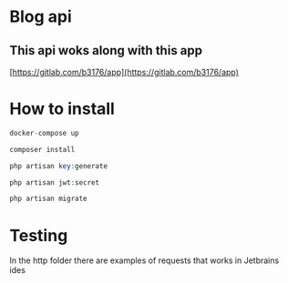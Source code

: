 # Blog api

## This api woks along with this app

[https://gitlab.com/b3176/app](https://gitlab.com/b3176/app)

# How to install

```php
docker-compose up
```

```php
composer install
```

```php
php artisan key:generate
```

```php
php artisan jwt:secret
```

```php
php artisan migrate
```

# Testing

In the http folder there are examples of requests that works in Jetbrains ides
